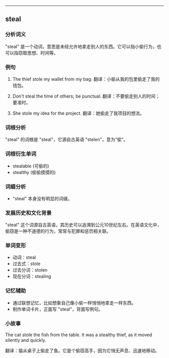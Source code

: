 
---------------
## steal
### 分析词义
"steal" 是一个动词，意思是未经允许地拿走别人的东西。它可以指小偷行为，也可以指窃取思想、时间等。

### 例句
1. The thief stole my wallet from my bag.
   翻译：小偷从我的包里偷走了我的钱包。

2. Don't steal the time of others; be punctual.
   翻译：不要偷走别人的时间；要准时。

3. She stole my idea for the project.
   翻译：她偷走了我项目的想法。

### 词根分析
"steal" 的词根是 "steal"，它源自古英语 "stelen"，意为“偷”。

### 词根衍生单词
- stealable (可偷的)
- stealthy (偷偷摸摸的)

### 词缀分析
- "steal" 本身没有明显的词缀。

### 发展历史和文化背景
"steal" 这个词源自古英语，其历史可以追溯到公元10世纪左右。在英语文化中，偷窃是一种不道德的行为，常常与犯罪和惩罚相关联。

### 单词变形
- 动词：steal
- 过去式：stole
- 过去分词：stolen
- 现在分词：stealing

### 记忆辅助
- 通过联想记忆，比如想象自己像小偷一样悄悄地拿走一样东西。
- 制作单词卡片，正面写 "steal"，背面写例句。

### 小故事
The cat stole the fish from the table. It was a stealthy thief, as it moved silently and quickly.

翻译：猫从桌子上偷走了鱼。它是个偷窃高手，因为它悄无声息、迅速地移动。

